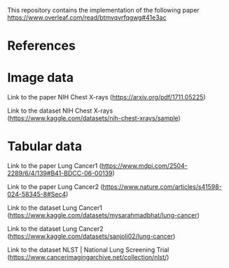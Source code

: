 This repository contains the implementation of the following paper https://www.overleaf.com/read/btmvqvrfqgwg#41e3ac

# References

# Image data
Link to the paper NIH Chest X-rays (https://arxiv.org/pdf/1711.05225)

Link to the dataset NIH Chest X-rays (https://www.kaggle.com/datasets/nih-chest-xrays/sample)

# Tabular data
Link to the paper Lung Cancer1 (https://www.mdpi.com/2504-2289/6/4/139#B41-BDCC-06-00139)

Link to the paper Lung Cancer2 (https://www.nature.com/articles/s41598-024-58345-8#Sec4)

Link to the dataset Lung Cancer1 (https://www.kaggle.com/datasets/mysarahmadbhat/lung-cancer)

Link to the dataset Lung Cancer2 (https://www.kaggle.com/datasets/sanjoli02/lung-cancer)

Link to the dataset NLST | National Lung Screening Trial (https://www.cancerimagingarchive.net/collection/nlst/)
